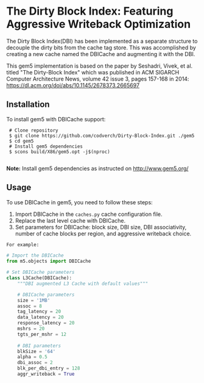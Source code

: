# The Dirty Block Index: Featuring Aggressive Writeback Optimization

The Dirty Block Index(DBI) has been implemented as a separate structure to decouple the dirty bits from the cache tag store. This was accomplished by creating a new cache named the DBICache and augmenting it with the DBI.

This gem5 implementation is based on the paper by Seshadri, Vivek, et al. titled "The Dirty-Block Index" which was published in ACM SIGARCH Computer Architecture News, volume 42 issue 3, pages 157-168 in 2014: https://dl.acm.org/doi/abs/10.1145/2678373.2665697


## Installation

To install gem5 with DBICache support:

```shell
 # Clone repository
 $ git clone https://github.com/codverch/Dirty-Block-Index.git ./gem5
 $ cd gem5
 # Install gem5 dependencies
 $ scons build/X86/gem5.opt -j$(nproc)
 
```
**Note:** Install gem5 dependencies as instructed on http://www.gem5.org/

## Usage

To use DBICache in gem5, you need to follow these steps:

1. Import DBICache in the `caches.py` cache configuration file.
2. Replace the last level cache with DBICache.
3. Set parameters for DBICache: block size, DBI size, DBI associativity, number of cache blocks per region, and aggressive writeback choice.

``` python
For example:

# Import the DBICache
from m5.objects import DBICache

# Set DBICache parameters
class L3Cache(DBICache):
    """DBI augmented L3 Cache with default values"""

    # DBICache parameters
    size = '1MB'
    assoc = 8
    tag_latency = 20
    data_latency = 20
    response_latency = 20
    mshrs = 20
    tgts_per_mshr = 12
    
    # DBI parameters
    blkSize = '64'
    alpha = 0.5
    dbi_assoc = 2
    blk_per_dbi_entry = 128
    aggr_writeback = True

```